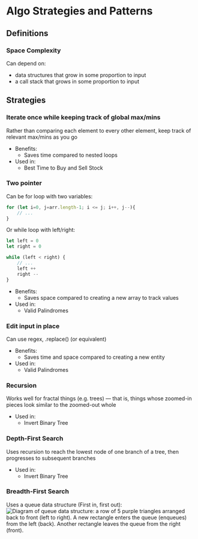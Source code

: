 # Algo Strategies and Patterns

## Definitions

### Space Complexity
Can depend on: 
- data structures that grow in some proportion to input
- a call stack that grows in some proportion to input

## Strategies

### Iterate once while keeping track of global max/mins
Rather than comparing each element to every other element, keep track of relevant max/mins as you go
- Benefits:
    - Saves time compared to nested loops
- Used in:
    - Best Time to Buy and Sell Stock

### Two pointer
Can be for loop with two variables:
```js
for (let i=0, j=arr.length-1; i <= j; i++, j--){
    // ...
}
```
Or while loop with left/right:
```js
let left = 0
let right = 0

while (left < right) {
    // ...
    left ++
    right --
}
```
- Benefits:
    - Saves space compared to creating a new array to track values
- Used in:
    - Valid Palindromes

### Edit input in place
Can use regex, .replace() (or equivalent)

- Benefits:
    - Saves time and space compared to creating a new entity
- Used in:
    - Valid Palindromes

### Recursion
Works well for fractal things (e.g. trees) — that is, things whose zoomed-in pieces look similar to the zoomed-out whole
- Used in:
    - Invert Binary Tree

### Depth-First Search
Uses recursion to reach the lowest node of one branch of a tree, then progresses to subsequent branches
- Used in:
    - Invert Binary Tree

### Breadth-First Search
Uses a queue data structure (First in, first out):
![Diagram of queue data structure: a row of 5 purple triangles arranged back to front (left to right). A new rectangle enters the queue (enqueues) from the left (back). Another rectangle leaves the queue from the right (front).](https://upload.wikimedia.org/wikipedia/commons/thumb/5/52/Data_Queue.svg/440px-Data_Queue.svg.png)